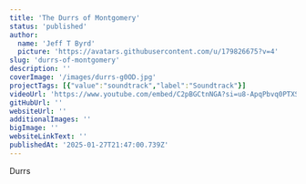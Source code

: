 ```yaml
---
title: 'The Durrs of Montgomery'
status: 'published'
author:
  name: 'Jeff T Byrd'
  picture: 'https://avatars.githubusercontent.com/u/179826675?v=4'
slug: 'durrs-of-montgomery'
description: ''
coverImage: '/images/durrs-g0OD.jpg'
projectTags: [{"value":"soundtrack","label":"Soundtrack"}]
videoUrl: 'https://www.youtube.com/embed/C2pBGCtnNGA?si=u8-ApqPbvq0PTXSN'
gitHubUrl: ''
websiteUrl: ''
additionalImages: ''
bigImage: ''
websiteLinkText: ''
publishedAt: '2025-01-27T21:47:00.739Z'
---
```


Durrs